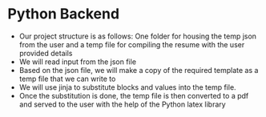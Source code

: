 # Python Backend

- Our project structure is as follows: One folder for housing the temp json from the user and a temp file for compiling the resume with the user provided details
- We will read input from the json file
- Based on the json file, we will make a copy of the required template as a temp file that we can write to
- We will use jinja to substitute blocks and values into the temp file.
- Once the substitution is done, the temp file is then converted to a pdf and served to the user with the help of the Python latex library
